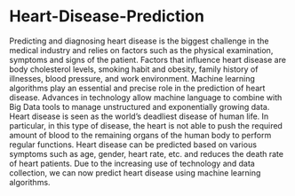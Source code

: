 # Heart-Disease-Prediction
Predicting and diagnosing heart disease is the biggest challenge in the medical industry and relies on factors such as the physical examination, symptoms and signs of the patient. Factors that influence heart disease are body cholesterol levels, smoking habit and obesity, family history of illnesses, blood pressure, and work environment. Machine learning algorithms play an essential and precise role in the prediction of heart disease.  Advances in technology allow machine language to combine with Big Data tools to manage unstructured and exponentially growing data. Heart disease is seen as the world’s deadliest disease of human life. In particular, in this type of disease, the heart is not able to push the required amount of blood to the remaining organs of the human body to perform regular functions. Heart disease can be predicted based on various symptoms such as age, gender, heart rate, etc. and reduces the death rate of heart patients.  Due to the increasing use of technology and data collection, we can now predict heart disease using machine learning algorithms.
